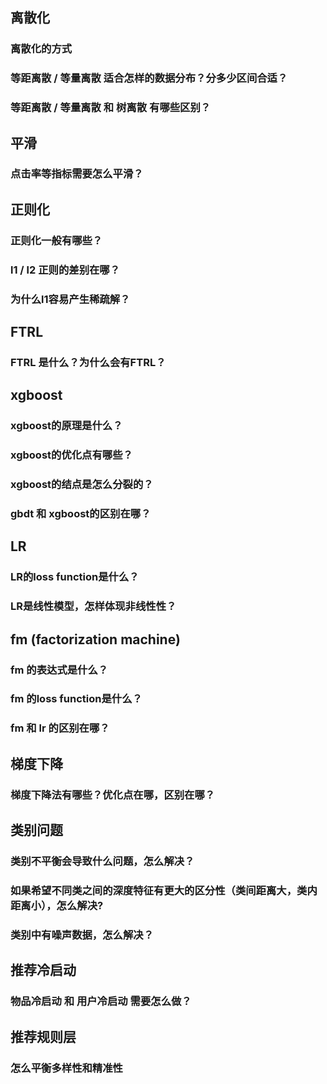 ## 离散化
### 离散化的方式
### 等距离散 / 等量离散 适合怎样的数据分布？分多少区间合适？
### 等距离散 / 等量离散 和 树离散 有哪些区别？

## 平滑
### 点击率等指标需要怎么平滑？

## 正则化
### 正则化一般有哪些？
### l1 / l2 正则的差别在哪？
### 为什么l1容易产生稀疏解？

## FTRL
### FTRL 是什么？为什么会有FTRL？

## xgboost
### xgboost的原理是什么？
### xgboost的优化点有哪些？
### xgboost的结点是怎么分裂的？
### gbdt 和 xgboost的区别在哪？

## LR
### LR的loss function是什么？
### LR是线性模型，怎样体现非线性性？

## fm (factorization machine)
### fm 的表达式是什么？
### fm 的loss function是什么？
### fm 和 lr 的区别在哪？

## 梯度下降
### 梯度下降法有哪些？优化点在哪，区别在哪？

## 类别问题
### 类别不平衡会导致什么问题，怎么解决？
### 如果希望不同类之间的深度特征有更大的区分性（类间距离大，类内距离小），怎么解决?
### 类别中有噪声数据，怎么解决？

## 推荐冷启动
### 物品冷启动 和 用户冷启动 需要怎么做？

## 推荐规则层
### 怎么平衡多样性和精准性

